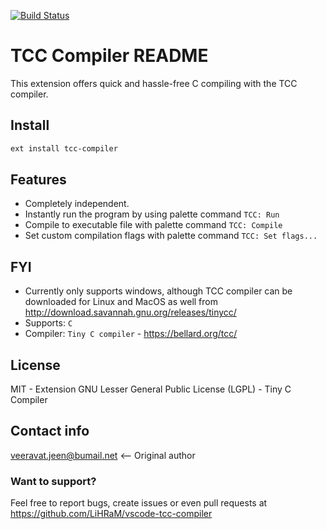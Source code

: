 [![Build Status](https://travis-ci.org/LiHRaM/vscode-tcc-compiler.svg?branch=master)](https://travis-ci.org/LiHRaM/vscode-tcc-compiler)

# TCC Compiler README

This extension offers quick and hassle-free C compiling with the TCC compiler.

## Install 
```sh
ext install tcc-compiler
```
## Features
- Completely independent.
- Instantly run the program by using palette command ```TCC: Run```
- Compile to executable file with palette command ```TCC: Compile```
- Set custom compilation flags with palette command ```TCC: Set flags...```

## FYI
- Currently only supports windows, although TCC compiler can be downloaded for Linux and MacOS as well from http://download.savannah.gnu.org/releases/tinycc/
- Supports: ```C```
- Compiler: ```Tiny C compiler``` - https://bellard.org/tcc/

## License
MIT - Extension
GNU Lesser General Public License (LGPL) - Tiny C Compiler

## Contact info
veeravat.jeen@bumail.net <-- Original author

### Want to support?
Feel free to report bugs, create issues or even pull requests at https://github.com/LiHRaM/vscode-tcc-compiler

